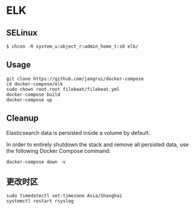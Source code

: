 # ELK

## SELinux

```
$ chcon -R system_u:object_r:admin_home_t:s0 elk/
```

## Usage

```console
git clone https://github.com/jangrui/docker-compose
cd docker-compose/elk
sudo chown root.root filebeat/filebeat.yml
docker-compose build
docker-compose up
```

## Cleanup

Elasticsearch data is persisted inside a volume by default.

In order to entirely shutdown the stack and remove all persisted data, use the following Docker Compose command:

```
docker-compose down -v
```

## 更改时区

```
sudo timedatectl set-timezone Asia/Shanghai
systemctl restart rsyslog
```
